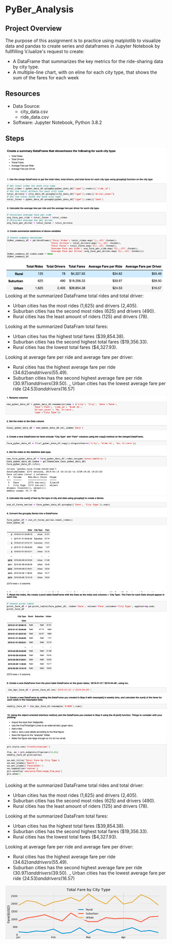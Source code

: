 # PyBer_Analysis

## Project Overview
The purpose of this assignment is to practice using matplotlib to visualize data and pandas to create series and dataframes in Jupyter Notebook by fullfilling V.Iualize's request to create:

- A DataFrame that summarizes the key metrics for the ride-sharing data by city type.
- A multiple-line chart, with on eline for each city type, that shows the sum of the fares for each week

## Resources
- Data Source:
    - city_data.csv
    - ride_data.csv
- Software: Jupyter Notebook, Python 3.8.2

## Steps
![0](https://github.com/sdang101/PyBer_Analysis/blob/master/analysis/0.png)
![1](https://github.com/sdang101/PyBer_Analysis/blob/master/analysis/1.png)
![PyBer_Summary_Df](https://github.com/sdang101/PyBer_Analysis/blob/master/analysis/PyBer_Summary_Df.png)
Looking at the summarized DataFrame total rides and total driver:
- Urban cities has the most rides (1,625) and drivers (2,405).
- Suburban cities has the second most rides (625) and drivers (490).
- Rural cities has the least amount of riders (125) and drivers (78).

Looking at the summarized DataFram total fares:
- Urban cities has the highest total fares ($39,854.38).
- Suburban cities has the second highest total fares ($19,356.33).
- Rural cities has the lowest total fares ($4,327.93).

Looking at average fare per ride and average fare per driver:
- Rural cities has the highest average fare per ride ($34.62) and drivers ($55.49).
- Suburban cities has the second highest average fare per ride ($30.97) and drivers ($39.50).
_ Urban cities has the lowest average fare per ride ($24.53) and drivers ($16.57)

![2](https://github.com/sdang101/PyBer_Analysis/blob/master/analysis/2.png)
![3](https://github.com/sdang101/PyBer_Analysis/blob/master/analysis/3.png)
![4](https://github.com/sdang101/PyBer_Analysis/blob/master/analysis/4.png)
![5](https://github.com/sdang101/PyBer_Analysis/blob/master/analysis/5.png)

Looking at the summarized DataFrame total rides and total driver:
- Urban cities has the most rides (1,625) and drivers (2,405).
- Suburban cities has the second most rides (625) and drivers (490).
- Rural cities has the least amount of riders (125) and drivers (78).

Looking at the summarized DataFram total fares:
- Urban cities has the highest total fares ($39,854.38).
- Suburban cities has the second highest total fares ($19,356.33).
- Rural cities has the lowest total fares ($4,327.93).

Looking at average fare per ride and average fare per driver:
- Rural cities has the highest average fare per ride ($34.62) and drivers ($55.49).
- Suburban cities has the second highest average fare per ride ($30.97) and drivers ($39.50).
_ Urban cities has the lowest average fare per ride ($24.53) and drivers ($16.57)


![Challenge_Fig](https://github.com/sdang101/PyBer_Analysis/blob/master/analysis/Challenge_Fig.png)

